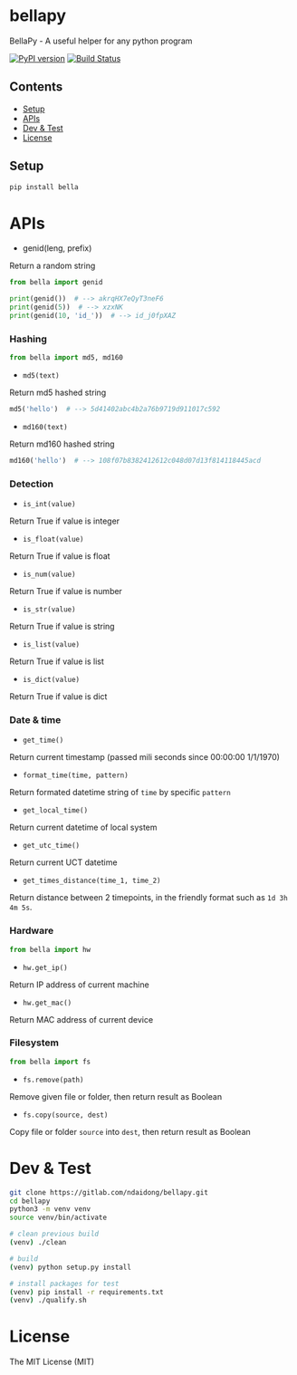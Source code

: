 # bellapy
BellaPy - A useful helper for any python program

[![PyPI version](https://badge.fury.io/py/bella.svg)](https://badge.fury.io/py/bella)
[![Build Status](https://gitlab.com/ndaidong/bellapy/badges/master/build.svg)](https://gitlab.com/ndaidong/bellapy/pipelines)


## Contents

* [Setup](#setup)
* [APIs](#apis)
* [Dev & Test](#dev-test)
* [License](#license)


## Setup

```bash
pip install bella
```


# APIs

- genid(leng, prefix)

Return a random string


```python
from bella import genid

print(genid())  # --> akrqHX7eQyT3neF6
print(genid(5))  # --> xzxNK
print(genid(10, 'id_'))  # --> id_j0fpXAZ
```


### Hashing



```python
from bella import md5, md160
```


- `md5(text)`

Return md5 hashed string


```python
md5('hello')  # --> 5d41402abc4b2a76b9719d911017c592
```


- `md160(text)`

Return md160 hashed string


```python
md160('hello')  # --> 108f07b8382412612c048d07d13f814118445acd
```


### Detection

- `is_int(value)`

Return True if value is integer

- `is_float(value)`

Return True if value is float

- `is_num(value)`

Return True if value is number

- `is_str(value)`

Return True if value is string

- `is_list(value)`

Return True if value is list

- `is_dict(value)`

Return True if value is dict


### Date & time


- `get_time()`

Return current timestamp (passed mili seconds since 00:00:00 1/1/1970)

- `format_time(time, pattern)`

Return formated datetime string of `time` by specific `pattern`


- `get_local_time()`

Return current datetime of local system

- `get_utc_time()`

Return current UCT datetime

- `get_times_distance(time_1, time_2)`

Return distance between 2 timepoints, in the friendly format such as `1d 3h 4m 5s`.


### Hardware


```python
from bella import hw
```


- `hw.get_ip()`

Return IP address of current machine


- `hw.get_mac()`

Return MAC address of current device


### Filesystem


```python
from bella import fs
```

- `fs.remove(path)`


Remove given file or folder, then return result as Boolean

- `fs.copy(source, dest)`


Copy file or folder `source` into `dest`, then return result as Boolean



# Dev & Test

```bash
git clone https://gitlab.com/ndaidong/bellapy.git
cd bellapy
python3 -m venv venv
source venv/bin/activate

# clean previous build
(venv) ./clean

# build
(venv) python setup.py install

# install packages for test
(venv) pip install -r requirements.txt
(venv) ./qualify.sh
```


# License

The MIT License (MIT)

